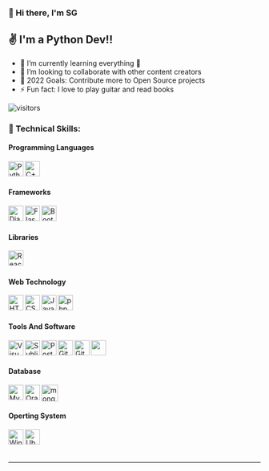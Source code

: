 ### 👋 Hi there, I'm SG 



## ✌️ I'm a Python Dev!!

- 🌱 I’m currently learning everything 🤣
- 🤝 I’m looking to collaborate with other content creators
- 🥅 2022 Goals: Contribute more to Open Source projects
- ⚡ Fun fact: I love to play guitar and read books



![visitors](https://visitor-badge.laobi.icu/badge?page_id=sumitgirwal.sumitgirwal)


### 🤩 Technical Skills:


#### Programming Languages 
<div>
	<img align="left" height="30"src="https://user-images.githubusercontent.com/25181517/183423507-c056a6f9-1ba8-4312-a350-19bcbc5a8697.png" alt="Python" title="Python" />	
	<img align="left" height="30"src="https://user-images.githubusercontent.com/25181517/192106073-90fffafe-3562-4ff9-a37e-c77a2da0ff58.png" alt="C++" title="C++" />
</div>

<br/><br/>


#### Frameworks 
 <div>
	 <img align="left" height="30" src="https://cdn.jsdelivr.net/npm/simple-icons@v7/icons/django.svg" title="Django" alt="Django" />
	<img align="left" height="30"src="https://user-images.githubusercontent.com/25181517/183423775-2276e25d-d43d-4e58-890b-edbc88e915f7.png" alt="Flask" title="Flask" />
	<img align="left" height="30"src="https://user-images.githubusercontent.com/25181517/183898054-b3d693d4-dafb-4808-a509-bab54cf5de34.png" alt="Bootstrap" title="Bootstrap" />
</div>
<br/><br/>


#### Libraries 
<div>
	<img align="left" height="30" src="https://user-images.githubusercontent.com/25181517/183897015-94a058a6-b86e-4e42-a37f-bf92061753e5.png" alt="React" title="React" />
</div>
<br/><br/>


#### Web Technology
 
<div>
	<img align="left" height="30"src="https://user-images.githubusercontent.com/25181517/192158954-f88b5814-d510-4564-b285-dff7d6400dad.png" alt="HTML" title="HTML" />
	<img align="left" height="30"src="https://user-images.githubusercontent.com/25181517/183898674-75a4a1b1-f960-4ea9-abcb-637170a00a75.png" alt="CSS" title="CSS" />
	<img align="left" height="30"src="https://user-images.githubusercontent.com/25181517/117447155-6a868a00-af3d-11eb-9cfe-245df15c9f3f.png" alt="JavaScript" title="JavaScript" />
	<img align="left" height="30"src="https://user-images.githubusercontent.com/25181517/183570228-6a040b9f-3ddf-47a2-a201-743121dac664.png" alt="php" title="php" />
</div>
<br/><br/>

#### Tools And Software 

<div>
	<img align="left" height="30"src="https://user-images.githubusercontent.com/25181517/192108891-d86b6220-e232-423a-bf5f-90903e6887c3.png" alt="Visual Studio Code" title="Visual Studio Code" />
	<img align="left" height="30"src="https://user-images.githubusercontent.com/25181517/190887576-6653f877-8439-4521-82f3-403086ead892.png" alt="Sublime Text" title="Sublime Text" />
	<img align="left" height="30"src="https://user-images.githubusercontent.com/25181517/192109061-e138ca71-337c-4019-8d42-4792fdaa7128.png" alt="Postman" title="Postman" />   
	<img align="left" height="30" src="https://user-images.githubusercontent.com/25181517/192108372-f71d70ac-7ae6-4c0d-8395-51d8870c2ef0.png" alt="Git" title="Git" />
	<img align="left" height="30" src="https://user-images.githubusercontent.com/25181517/192108374-8da61ba1-99ec-41d7-80b8-fb2f7c0a4948.png" alt="GitHub" title="GitHub" />
	<img align="left" height="30"  src="https://cdn.jsdelivr.net/gh/devicons/devicon/icons/docker/docker-original.svg" />
  
</div>
<br/><br/>


#### Database 
 
<div>
	<img align="left" height="30"src="https://user-images.githubusercontent.com/25181517/183896128-ec99105a-ec1a-4d85-b08b-1aa1620b2046.png" alt="MySQL" title="MySQL" />
	<img align="left" height="30"src="https://user-images.githubusercontent.com/25181517/117208736-bdedc080-adf5-11eb-912f-61c7d43705f6.png" alt="Oracle" title="Oracle" />
	<img align="left" height="33" src="https://user-images.githubusercontent.com/25181517/182884177-d48a8579-2cd0-447a-b9a6-ffc7cb02560e.png" alt="mongoDB" title="mongoDB" />
</div>
<br/><br/>

#### Operting System 
<div>
	<img align="left" height="30"src="https://user-images.githubusercontent.com/25181517/186884150-05e9ff6d-340e-4802-9533-2c3f02363ee3.png" alt="Windows" title="Windows" />
	<img align="left" height="30"src="https://user-images.githubusercontent.com/25181517/186884153-99edc188-e4aa-4c84-91b0-e2df260ebc33.png" alt="Ubuntu" title="Ubuntu" />
</div>

<br/>
<br />
<br />

---
